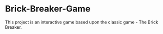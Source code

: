 # Brick-Breaker-Game
This project is an interactive game based upon the classic game - The Brick Breaker.
